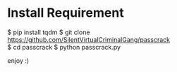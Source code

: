 # Install Requirement 

 
 $ pip install tqdm 
 $ git clone https://github.com/SilentVirtualCriminalGang/passcrack <br>
 $ cd passcrack 
 $ python passcrack.py 

 enjoy :)
